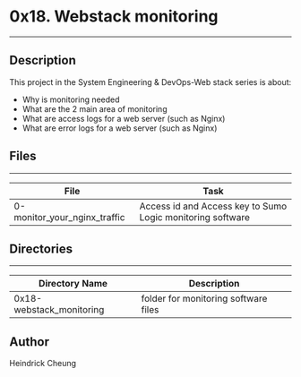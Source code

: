 # 0x18. Webstack monitoring
---
## Description

This project in the System Engineering & DevOps-Web stack series is about:
* Why is monitoring needed
* What are the 2 main area of monitoring
* What are access logs for a web server (such as Nginx)
* What are error logs for a web server (such as Nginx)

## Files
---
File|Task
---|---
0-monitor_your_nginx_traffic | Access id and Access key to Sumo Logic monitoring software

## Directories
---
Directory Name | Description
---|---
0x18-webstack_monitoring | folder for monitoring software files

## Author
Heindrick Cheung